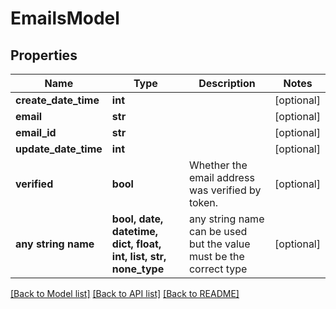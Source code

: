 # EmailsModel


## Properties
Name | Type | Description | Notes
------------ | ------------- | ------------- | -------------
**create_date_time** | **int** |  | [optional] 
**email** | **str** |  | [optional] 
**email_id** | **str** |  | [optional] 
**update_date_time** | **int** |  | [optional] 
**verified** | **bool** | Whether the email address was verified by token. | [optional] 
**any string name** | **bool, date, datetime, dict, float, int, list, str, none_type** | any string name can be used but the value must be the correct type | [optional]

[[Back to Model list]](../README.md#documentation-for-models) [[Back to API list]](../README.md#documentation-for-api-endpoints) [[Back to README]](../README.md)


